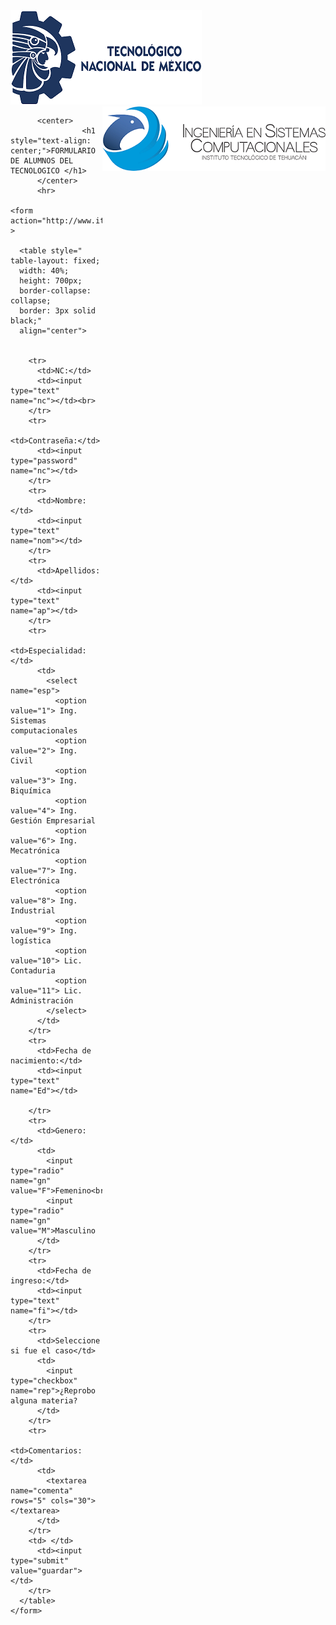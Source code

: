 <html>
  <head>
      <title>formulario de los alumnos</title>
  </head>
  <body>
          <img src="tecnm.png">
          <img src="logo.png" style="float: right;"> 

          <center>    
                    <h1 style="text-align: center;">FORMULARIO DE ALUMNOS DEL TECNOLOGICO </h1>
          </center>
          <hr>
      
    <form action="http://www.ittehuacan.edu.mx/" >

      <table style=" table-layout: fixed;
      width: 40%;
      height: 700px;
      border-collapse: collapse;
      border: 3px solid black;"
      align="center">
      

        <tr>
          <td>NC:</td>
          <td><input type="text" name="nc"></td><br>
        </tr>
        <tr>
          <td>Contraseña:</td>
          <td><input type="password" name="nc"></td>
        </tr>
        <tr>
          <td>Nombre:</td>
          <td><input type="text" name="nom"></td>
        </tr>
        <tr>
          <td>Apellidos:</td>
          <td><input type="text" name="ap"></td>
        </tr>
        <tr>
          <td>Especialidad:</td>
          <td>
            <select name="esp">
              <option value="1"> Ing. Sistemas computacionales
              <option value="2"> Ing. Civil 
              <option value="3"> Ing. Biquímica
              <option value="4"> Ing. Gestión Empresarial
              <option value="6"> Ing. Mecatrónica
              <option value="7"> Ing. Electrónica
              <option value="8"> Ing. Industrial
              <option value="9"> Ing. logística
              <option value="10"> Lic. Contaduria
              <option value="11"> Lic. Administración
            </select>
          </td>
        </tr>
        <tr>
          <td>Fecha de nacimiento:</td>
          <td><input type="text" name="Ed"></td>
          
        </tr>
        <tr>
          <td>Genero:</td>
          <td>
            <input type="radio" name="gn" value="F">Femenino<br>
            <input type="radio" name="gn" value="M">Masculino
          </td>
        </tr>
        <tr>
          <td>Fecha de ingreso:</td>
          <td><input type="text" name="fi"></td>
        </tr>
        <tr>
          <td>Seleccione si fue el caso</td>
          <td>
            <input type="checkbox" name="rep">¿Reprobo alguna materia?
          </td>
        </tr>
        <tr>
          <td>Comentarios:</td>
          <td>
            <textarea name="comenta" rows="5" cols="30"></textarea>
          </td>
        </tr>
        <td> </td>
          <td><input type="submit" value="guardar"></td>
        </tr>
      </table>
    </form>

  </body>

</html>
